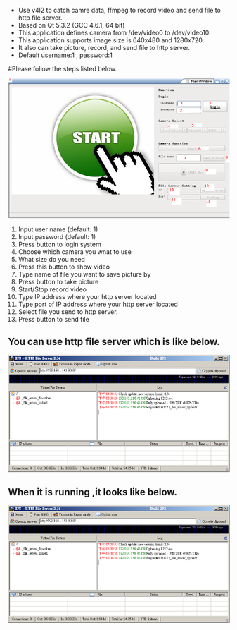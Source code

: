 * Use v4l2 to catch camre data, ffmpeg to record video and send file to http file server.
* Based on Qt 5.3.2 (GCC 4.6.1, 64 bit)
* This application defines camera from /dev/video0 to /dev/video10.
* This application supports image size is 640x480 and 1280x720.
* It also can take picture, record, and send file to http server.
* Default username:1 , password:1

#Please follow the steps listed below.

![ex1](explain_pict/ex1.png "app_picture")

1.  Input user name (default: 1)
2.  Input password (default: 1)
3.  Press button to login system
4.  Choose which camera  you wnat to use
5.  What size do you need
6.  Press this button to show video
7.  Type name of file you want to save picture by
8.  Press button to take picture
9.  Start/Stop record video
10. Type IP address where your http server located
11. Type port of IP address where your http server located
12. Select file you send to http server.
13. Press button to send file

## You can use http file server which is like below.
![ex3](explain_pict/ex3.png "http_file_server")

## When it is running ,it looks like below.
![ex2](explain_pict/ex3.png "http_file_server_running")

